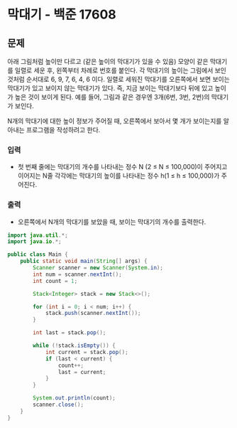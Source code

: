 # 막대기 - 백준 17608
## 문제
아래 그림처럼 높이만 다르고 (같은 높이의 막대기가 있을 수 있음) 모양이 같은 막대기를 일렬로 세운 후, 왼쪽부터 차례로 번호를 붙인다. 각 막대기의 높이는 그림에서 보인 것처럼 순서대로 6, 9, 7, 6, 4, 6 이다. 일렬로 세워진 막대기를 오른쪽에서 보면 보이는 막대기가 있고 보이지 않는 막대기가 있다. 즉, 지금 보이는 막대기보다 뒤에 있고 높이가 높은 것이 보이게 된다. 예를 들어, 그림과 같은 경우엔 3개(6번, 3번, 2번)의 막대기가 보인다.

N개의 막대기에 대한 높이 정보가 주어질 때, 오른쪽에서 보아서 몇 개가 보이는지를 알아내는 프로그램을 작성하려고 한다.

### 입력
- 첫 번째 줄에는 막대기의 개수를 나타내는 정수 N (2 ≤ N ≤ 100,000)이 주어지고 이어지는 N줄 각각에는 막대기의 높이를 나타내는 정수 h(1 ≤ h ≤ 100,000)가 주어진다.

### 출력
- 오른쪽에서 N개의 막대기를 보았을 때, 보이는 막대기의 개수를 출력한다.


```java
import java.util.*;
import java.io.*;

public class Main {
    public static void main(String[] args) {
        Scanner scanner = new Scanner(System.in);
        int num = scanner.nextInt();
        int count = 1;

        Stack<Integer> stack = new Stack<>();

        for (int i = 0; i < num; i++) {
            stack.push(scanner.nextInt());
        }

        int last = stack.pop();

        while (!stack.isEmpty()) {
            int current = stack.pop();
            if (last < current) {
                count++;
                last = current;
            }
        }

        System.out.println(count);
        scanner.close();
    }
}
```
